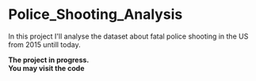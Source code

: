 # Police_Shooting_Analysis

In this project I'll analyse the dataset about fatal police shooting in the US from 2015 untill today.

**The project in progress.   
You may visit the code**
